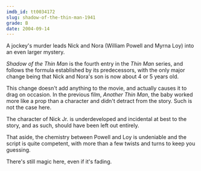 ```yaml
---
imdb_id: tt0034172
slug: shadow-of-the-thin-man-1941
grade: B
date: 2004-09-14
---
```


A jockey's murder leads Nick and Nora (William Powell and Myrna Loy) into an even larger mystery.

_Shadow of the Thin Man_ is the fourth entry in the <span data-imdb-id="tt0025878">_Thin Man_</span> series, and follows the formula established by its predecessors, with the only major change being that Nick and Nora's son is now about 4 or 5 years old.</p>

This change doesn't add anything to the movie, and actually causes it to drag on occasion. In the previous film, <span data-imdb-id="tt0031047">_Another Thin Man_</span>, the baby worked more like a prop than a character and didn't detract from the story. Such is not the case here.

The character of Nick Jr. is underdeveloped and incidental at best to the story, and as such, should have been left out entirely.

That aside, the chemistry between Powell and Loy is undeniable and the script is quite competent, with more than a few twists and turns to keep you guessing.

There's still magic here, even if it's fading.
